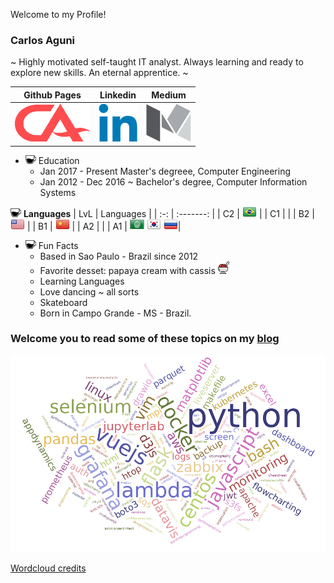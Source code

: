Welcome to my Profile!

### Carlos Aguni
~ Highly motivated self-taught IT analyst. Always learning and ready to explore new skills. An eternal apprentice. ~

| Github Pages | Linkedin | Medium |
| :----------: | :------: | :----: |
| [![](https://github.com/CrashLaker/CrashLaker/blob/master/ca-logo.png?raw=true)](https://crashlaker.github.io) | [![](https://github.com/CrashLaker/CrashLaker/blob/master/linkedin-logo.png?raw=true)](https://www.linkedin.com/in/carlos-aguni/) | [![](https://github.com/CrashLaker/CrashLaker/blob/master/medium-logo.png?raw=true)](https://medium.com/@crashlaker) |



* ![](https://github.com/CrashLaker/CrashLaker/blob/master/coffee2.png?raw=true) Education
    * Jan 2017 - Present Master's degreee, Computer Engineering
    * Jan 2012 - Dec 2016 ~ Bachelor's degree, Computer Information Systems

![](https://github.com/CrashLaker/CrashLaker/blob/master/coffee2.png?raw=true) **Languages**
| LvL | Languages |
| :-: | :-------: |
| C2 | ![](https://github.com/CrashLaker/CrashLaker/blob/master/br-flag.png?raw=true) |
| C1 |  |
| B2 | ![](https://github.com/CrashLaker/CrashLaker/blob/master/us-flag.png?raw=true) |
| B1 | ![](https://github.com/CrashLaker/CrashLaker/blob/master/cn-flag.png?raw=true) |
| A2 |  |
| A1 | ![](https://github.com/CrashLaker/CrashLaker/blob/master/arab-league6.png?raw=true) ![](https://github.com/CrashLaker/CrashLaker/blob/master/kr-flag.png?raw=true) ![](https://github.com/CrashLaker/CrashLaker/blob/master/ru-flag.png?raw=true)|

* ![](https://github.com/CrashLaker/CrashLaker/blob/master/coffee2.png?raw=true) Fun Facts
    * Based in Sao Paulo - Brazil since 2012
    * Favorite desset: papaya cream with cassis ![](https://github.com/CrashLaker/CrashLaker/blob/master/papaya.png?raw=true)
    * Learning Languages
    * Love dancing ~ all sorts
    * Skateboard
    * Born in Campo Grande - MS - Brazil.

### Welcome you to read some of these topics on my [blog](https://crashlaker.github.io)
[![](https://github.com/CrashLaker/CrashLaker/blob/master/wordcloud.png?raw=true)](https://crashlaker.github.io)







[Wordcloud credits](https://www.jasondavies.com/wordcloud/)

[ca-logo]: ca-logo.png
